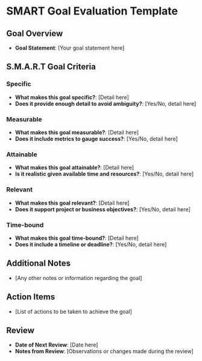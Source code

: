 
# SMART Goal Evaluation Template

## Goal Overview
- **Goal Statement**: [Your goal statement here]

## S.M.A.R.T Goal Criteria

### Specific
- **What makes this goal specific?**: [Detail here]
- **Does it provide enough detail to avoid ambiguity?**: [Yes/No, detail here]

### Measurable
- **What makes this goal measurable?**: [Detail here]
- **Does it include metrics to gauge success?**: [Yes/No, detail here]

### Attainable
- **What makes this goal attainable?**: [Detail here]
- **Is it realistic given available time and resources?**: [Yes/No, detail here]

### Relevant
- **What makes this goal relevant?**: [Detail here]
- **Does it support project or business objectives?**: [Yes/No, detail here]

### Time-bound
- **What makes this goal time-bound?**: [Detail here]
- **Does it include a timeline or deadline?**: [Yes/No, detail here]

## Additional Notes
- [Any other notes or information regarding the goal]

## Action Items
- [List of actions to be taken to achieve the goal]

## Review
- **Date of Next Review**: [Date here]
- **Notes from Review**: [Observations or changes made during the review]


  